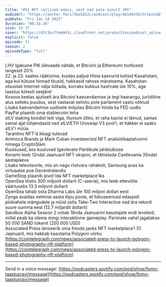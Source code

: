 ```yaml
---
title: "#31 NFT rallivad edasi, sest nad pole ainult JPG"
audioUrl: "https://anchor.fm/s/5ba5d22c/podcast/play/46140339/https%3A%2F%2Fd3ctxlq1ktw2nl.cloudfront.net%2Fstaging%2F2022-0-14%2F0ce92172-3bef-bfda-766c-dd0c8bfbcd4f.m4a"
pubDate: "Fri Jan 14 2022"
duration: "00:31:36"
size: 58.37 
cover: "https://d3t3ozftmdmh3i.cloudfront.net/production/podcast_uploaded_episode/15275939/15275939-1642156947916-9b2e1810fefeb.jpg"
explicit: false
episode: 31
season: 2
episodeType: "full"
---
```


LHV igakuine PIK ülevaade näitab, et Bitcoini ja Ethereumi tootlused langesid 20%  
22. ja 23. saates rääkisime, kuidas paljud Hiina kaevurid kolisid Kasahstani, aga kui kütuse hinnad tõusid, hakkasid rahvas märatsema. Kasahstan otsustati Internet välja lülitada, korraks kukkus hashrate üle 10%, aga taastus kiiresti seejärel  
Kosova keelas ajutiselt ära Bitcoini kaevandamise ja tegi haarangu, juriidiline alus selleks puudus, sest vastavat eelnõu pole parlament vastu võtnud  
Lisaks kaevandamise uudisele mõjutas Bitcoini hinda ka FED uudis  
PayPal plaanib oma stablecoini teha  
sILV staking koodist leiti viga, Illuvium ütles, et raha kaotsi ei läinud, samas samal ajal tühjendasid nad sILV/ETH Uniswap V3 pool’i, et häkker ei saaks sILV’i müüa  
Tarantino NFT'd ikkagi tulevad  
Animoca Brands ja Mark Cuban investeerisid NFT analüütikaplatvormi nimega CryptoSlam  
Kuulsused, kes kuuluvad Igavlevate Pärdikute jahiklubisse  
Konami teeb 12ndal Jaanuaril NFT oksjoni, et tähistada Castlevania 35ndat aastapäeva  
Lisaks televiisorile, mis on nagu riistvara rahakott, Samsung avas ka virtuaalse poe Decentralandis  
GameStop plaanib pivot'ida NFT marketplace'iks  
OpenSea tõstis 300 miljonit dollarit (C-seeria), mis teeb ettevõtte väärtuseks 13.3 miljonit dollarit  
OpenSea tahab osta Dharma Labs üle 100 miljoni dollari eest  
Zynga avaldas eelmise aasta lõpu poole, et fokuseerivad edaspidi plokiahela mängudele ja nüüd ostis Take-Two Interactive nad ära rekord suure summa eest (12.7 miljardit dollarit)  
Sandbox Alpha Season 2 ootab 18nda Jaanuarini kasutajate endi leveleid, millel peab ka olema mingi interaktiivne gameplay. Parimate vahel jagatakse 50 000 SAND tokenit (250 000 USD)  
Associated Press lanseerib oma fotode jaoks NFT marketplace’i 31. Jaanuaril, mis hakkab kasutama Polygoni võrku  
[https://cointelegraph.com/news/associated-press-to-launch-polygon-based-photography-nft-platform](https://cointelegraph.com/news/associated-press-to-launch-polygon-based-photography-nft-platform)  
  
---   
  
Send in a voice message: [https://podcasters.spotify.com/pod/show/fomo-taastusravi/message](https://podcasters.spotify.com/pod/show/fomo-taastusravi/message)